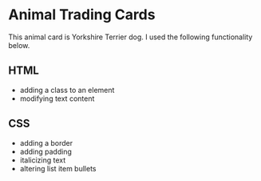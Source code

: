 # Animal Trading Cards

This animal card is Yorkshire Terrier dog. I used the following functionality below.

## HTML 

   * adding a class to an element
   * modifying text content
    
## CSS 

   * adding a border
   * adding padding
   * italicizing text
   * altering list item bullets
